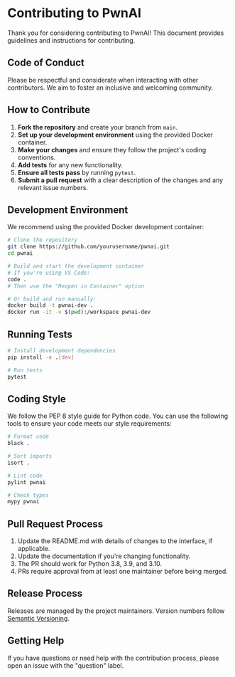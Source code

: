 # Contributing to PwnAI

Thank you for considering contributing to PwnAI! This document provides guidelines and instructions for contributing.

## Code of Conduct

Please be respectful and considerate when interacting with other contributors. We aim to foster an inclusive and welcoming community.

## How to Contribute

1. **Fork the repository** and create your branch from `main`.
2. **Set up your development environment** using the provided Docker container.
3. **Make your changes** and ensure they follow the project's coding conventions.
4. **Add tests** for any new functionality.
5. **Ensure all tests pass** by running `pytest`.
6. **Submit a pull request** with a clear description of the changes and any relevant issue numbers.

## Development Environment

We recommend using the provided Docker development container:

```bash
# Clone the repository
git clone https://github.com/yourusername/pwnai.git
cd pwnai

# Build and start the development container
# If you're using VS Code:
code .
# Then use the "Reopen in Container" option

# Or build and run manually:
docker build -t pwnai-dev .
docker run -it -v $(pwd):/workspace pwnai-dev
```

## Running Tests

```bash
# Install development dependencies
pip install -e .[dev]

# Run tests
pytest
```

## Coding Style

We follow the PEP 8 style guide for Python code. You can use the following tools to ensure your code meets our style requirements:

```bash
# Format code
black .

# Sort imports
isort .

# Lint code
pylint pwnai

# Check types
mypy pwnai
```

## Pull Request Process

1. Update the README.md with details of changes to the interface, if applicable.
2. Update the documentation if you're changing functionality.
3. The PR should work for Python 3.8, 3.9, and 3.10.
4. PRs require approval from at least one maintainer before being merged.

## Release Process

Releases are managed by the project maintainers. Version numbers follow [Semantic Versioning](https://semver.org/).

## Getting Help

If you have questions or need help with the contribution process, please open an issue with the "question" label. 